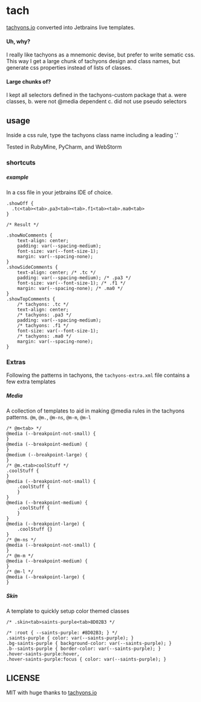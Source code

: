 # tach
[tachyons.io](http://tachyons.io/) converted into Jetbrains live
templates.

#### Uh, why?
I really like tachyons as a mnemonic devise, but prefer to write sematic
css.  This way I get a large chunk of tachyons design and class names,
but generate css properties instead of lists of classes.

#### Large chunks of?
I kept all selectors defined in the tachyons-custom package that
    a.  were classes,
    b.  were not @media dependent
    c.  did not use pseudo selectors

## usage
Inside a css rule, type the tachyons class name including a leading '.'

Tested in RubyMine, PyCharm, and WebStorm

### shortcuts
##### example
In a css file in your jetbrains IDE of choice.
```
.showOff {
  .tc<tab><tab>.pa3<tab><tab>.f1<tab><tab>.ma0<tab>
}

/* Result */

.showNoComments {
    text-align: center;
    padding: var(--spacing-medium);
    font-size: var(--font-size-1);
    margin: var(--spacing-none);
}
.showSideComments {
    text-align: center; /* .tc */
    padding: var(--spacing-medium); /* .pa3 */
    font-size: var(--font-size-1); /* .f1 */
    margin: var(--spacing-none); /* .ma0 */
}
.showTopComments {
    /* tachyons: .tc */
    text-align: center;
    /* tachyons: .pa3 */
    padding: var(--spacing-medium);
    /* tachyons: .f1 */
    font-size: var(--font-size-1);
    /* tachyons: .ma0 */
    margin: var(--spacing-none);
}
```
### Extras
Following the patterns in tachyons, the  ```tachyons-extra.xml``` file
contains a few extra templates

##### Media
A collection of templates to aid in making @media rules in the tachyons
patterns.
```@m```, ```@m.```, ```@m-ns```, ```@m-m```, ```@m-l```
```
/* @m<tab> */
@media (--breakpoint-not-small) {
}
@media (--breakpoint-medium) {
}
@medium (--breakpoint-large) {
}
/* @m.<tab>coolStuff */
.coolStuff {
}
@media (--breakpoint-not-small) {
    .coolStuff {
    }
}
@media (--breakpoint-medium) {
    .coolStuff {
    }
}
@media (--breakpoint-large) {
    .coolStuff {}
}
/* @m-ns */
@media (--breakpoint-not-small) {
}
/* @m-m */
@media (--breakpoint-medium) {
}
/* @m-l */
@media (--breakpoint-large) {
}
```

##### Skin
A template to quickly setup color themed classes
```
/* .skin<tab>saints-purple<tab>8D02B3 */

/* :root { --saints-purple: #8D02B3; } */
.saints-purple { color: var(--saints-purple); }
.bg-saints-purple { background-color: var(--saints-purple); }
.b--saints-purple { border-color: var(--saints-purple); }
.hover-saints-purple:hover,
.hover-saints-purple:focus { color: var(--saints-purple); }
```

## LICENSE
MIT with huge thanks to [tachyons.io](http://tachyons.io/)

